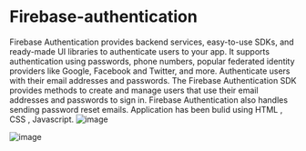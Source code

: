 # Firebase-authentication
Firebase Authentication provides backend services, easy-to-use SDKs, and ready-made UI libraries to authenticate users to your app. It supports authentication using passwords, phone numbers, popular federated identity providers like Google, Facebook and Twitter, and more.
Authenticate users with their email addresses and passwords. The Firebase Authentication SDK provides methods to create and manage users that use their email addresses and passwords to sign in. Firebase Authentication also handles sending password reset emails.
Application has been bulid using HTML , CSS , Javascript.
![image](https://github.com/Jayshri-Raman/Firebase-authentication/assets/138697903/7ed30f0f-1ff4-4152-9765-f6061219f7d7)

![image](https://github.com/Jayshri-Raman/Firebase-authentication/assets/138697903/3be9d9c4-cbf2-49ce-9b35-144bcdb54d7a)






